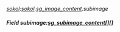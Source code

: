 _[sokol](../../modules/sokol/sokol-module.md):[sokol](../../modules/sokol/sokol-module.md).[sg\_image\_content](../../modules/sokol/sokol-sg_image_content.md).subimage_
##### Field subimage:[sg_subimage_content](../../modules/sokol/sokol-sg_subimage_content.md)[][]
